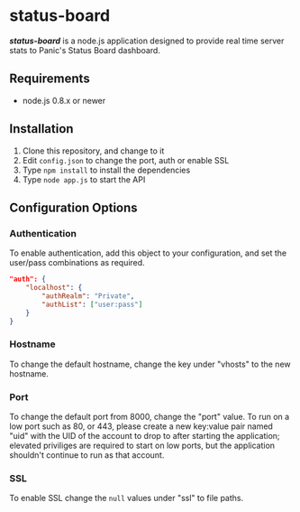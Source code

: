 # status-board

***status-board*** is a node.js application designed to provide real time server stats to Panic's Status Board dashboard.

## Requirements
- node.js 0.8.x or newer

## Installation
1. Clone this repository, and change to it
2. Edit `config.json` to change the port, auth or enable SSL
3. Type `npm install` to install the dependencies
4. Type `node app.js` to start the API

## Configuration Options
### Authentication
To enable authentication, add this object to your configuration, and set the user/pass combinations as required.

```json
"auth": {
	"localhost": {
		"authRealm": "Private",
		"authList": ["user:pass"]
	}
}
```

### Hostname
To change the default hostname, change the key under "vhosts" to the new hostname.

### Port
To change the default port from 8000, change the "port" value. To run on a low port such as 80, or 443, please create a new key:value pair named "uid" with the UID of the account to drop to after starting the application; elevated priviliges are required to start on low ports, but the application shouldn't continue to run as that account.

### SSL
To enable SSL change the `null` values under "ssl" to file paths.
